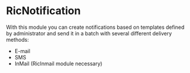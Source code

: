 # RicNotification

With this module you can create notifications based on templates defined by administrator and send it in a batch with several different delivery methods:

- E-mail
- SMS
- InMail (RicInmail module necessary)